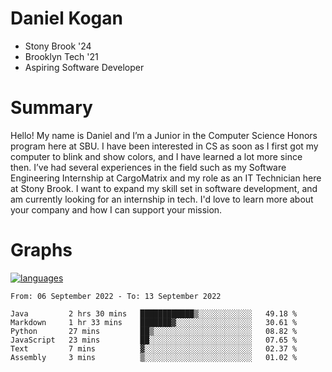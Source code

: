 # Daniel Kogan

- Stony Brook '24
- Brooklyn Tech '21
- Aspiring Software Developer

# Summary

Hello! My name is Daniel and I’m a Junior in the Computer Science Honors program here at SBU. I have been interested in CS as soon as I first got my computer to blink and show colors, and I have learned a lot more since then. I’ve had several experiences in the field such as my Software Engineering Internship at CargoMatrix and my role as an IT Technician here at Stony Brook. I want to expand my skill set in software development, and am currently looking for an internship in tech. I'd love to learn more about your company and how I can support your mission.

# Graphs

<div style="width: 100%">

[![languages](https://github-readme-stats.vercel.app/api/top-langs/?username=daminals&langs_count=8&hide=html&layout=compact)](https://github-readme-stats.vercel.app/api/top-langs/?username=daminals&langs_count=8&hide=html&layout=compact)
</div>

<!--START_SECTION:waka-->

```text
From: 06 September 2022 - To: 13 September 2022

Java         2 hrs 30 mins   ████████████▒░░░░░░░░░░░░   49.18 %
Markdown     1 hr 33 mins    ███████▓░░░░░░░░░░░░░░░░░   30.61 %
Python       27 mins         ██▒░░░░░░░░░░░░░░░░░░░░░░   08.82 %
JavaScript   23 mins         ██░░░░░░░░░░░░░░░░░░░░░░░   07.65 %
Text         7 mins          ▓░░░░░░░░░░░░░░░░░░░░░░░░   02.37 %
Assembly     3 mins          ▒░░░░░░░░░░░░░░░░░░░░░░░░   01.02 %
```

<!--END_SECTION:waka-->
